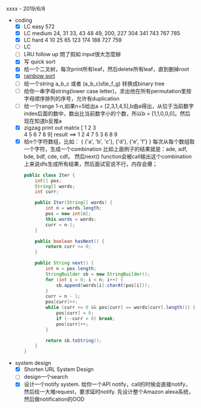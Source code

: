 xxxx - 2019/6/8
- coding
    - [x] LC easy 572
    - [x] LC medium 24, 31 33, 43 48 49, 200, 227 304 341 743 767 785
    - [x] LC hard 4 10 25 65 123 174 188 727 759
    - [ ] LC
    - [ ] LRU follow up 問了假如 input很大怎麼辦
    - [x] 写 quick sort
    - [x] 给一个二叉树，每次print所有leaf，然后delete所有leaf，直到删掉root
    - [x] [rainbow sort](https://starllap.space/2017/06/23/LintCode-Rainbow-Sort/)
    - [ ] 给一个string  a_b_c 或者 (a_b_c)_d_(e_f_g) 转换成binary tree
    - [ ] 给你一串字母string(lower case letter)，求出他在所有permutation里按字母顺序排列的序号，允许有duplication
    - [ ] 给一个range 1-n,如果n=5给出a = [2,3,1,4,5],b由a得出，从位于当前数字index后面的数中，数出比当前数字小的个数，所以b = [1,1,0,0,0]。然后现在知道b反推a
    - [x] zigzag print out matrix
        [ 1 2 3   
          4 5 6 
          7 8 9] 
        result ==> 1 2 4 7 5 3 6 8 9
    - [x] 给n个字符数组，比如：
        {
        {'a', 'b', 'c'},
        {'d'},
        {'e', 'f'}
        }
        每次从每个数组取一个字符，生成一个combination
        比如上面例子的结果就是：ade, adf, bde, bdf, cde, cdf。
        然后next() function会被call输出这个combination
        上来说dfs生成所有结果，然后面试官说不行，内存会爆；
        ```java
        public class Iter {
            int[] pos;
            String[] words;
            int curr;

            public Iter(String[] words) {
                int n = words.length;
                pos = new int[n];
                this.words = words;
                curr = n-1;
            }

            public boolean hasNext() {
                return curr >= 0;
            }

            public String next() {
                int n = pos.length;
                StringBuilder sb = new StringBuilder();
                for (int i = 0; i < n; i++) {
                    sb.append(words[i].charAt(pos[i]));
                }
                curr = n - 1;
                pos[curr]++;
                while (curr >= 0 && pos[curr] == words[curr].length()) {
                    pos[curr] = 0;
                    if (--curr < 0) break;
                    pos[curr]++;
                }

                return sb.toString();
            }
        }
        ```   
- system design
    - [x] Shorten URL System Design    
    - [ ] design一个search
    - [x] 设计一个notify system. 给你一个API notify，call的时候会直接notify，然后给一大堆request，要求延时notify. 先设计整个Amazon alexa系统，然后做notification的OOD
